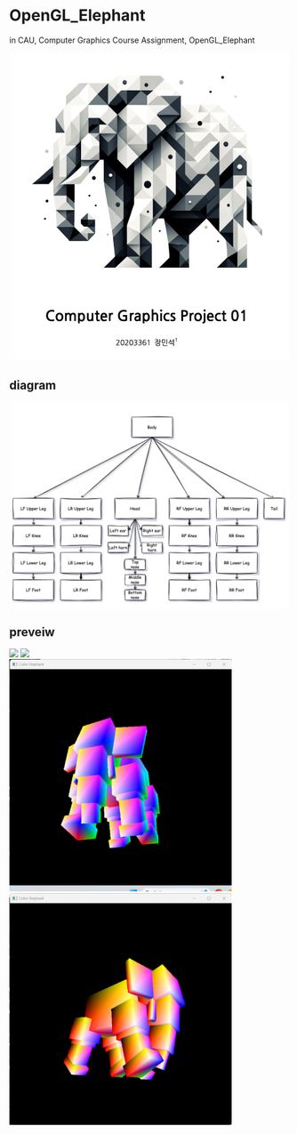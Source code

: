 # OpenGL_Elephant
in CAU, Computer Graphics Course Assignment, OpenGL_Elephant

<img src="./img/title.png" width="600px">

## diagram
<img src="diagram.png" width="800px">

## preveiw
<div>
  <img src="https://github.com/user-attachments/assets/35aa2a01-fd0e-4dd4-bcb4-71c3d1f9619b">
  <img src="https://github.com/user-attachments/assets/f5fa2ea4-9e2f-443f-88f5-d8bc04138253">
</div>
<div>
  <img src="./img/1.png" width="400px">
  <img src="./img/3.png" width="400px">
</div>

